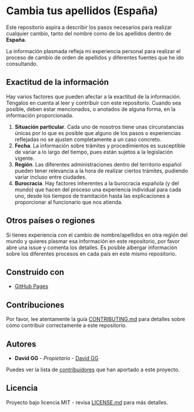 # Cambia tus apellidos (España)

Este repositorio aspira a describir los pasos necesarios para realizar cualquier cambio,
tanto del nombre como de los apellidos dentro de **España**.

La información plasmada refleja mi experiencia personal para realizar el proceso
de cambio de orden de apellidos y diferentes fuentes que he ido consultando.

## Exactitud de la información

Hay varios factores que pueden afectar a la exactitud de la información.
Téngalos en cuenta al leer y contribuir con este repositorio. Cuando sea posible,
deben estar mencionados, o anotados de alguna forma, en la información proporcionada.

1. **Situación particular**. Cada uno de nosotros tiene unas circunstancias únicas
   por lo que es posible que alguno de los pasos o experiencias reflejadas no se ajusten
   completamente a un caso concreto.
1. **Fecha**. La información sobre trámites y procedimientos es susceptible de
   variar a lo largo del tiempo, pues están sujetos a la legislación vigente.
1. **Región**. Las diferentes administraciones dentro del territorio español pueden
   tener relevancia a la hora de realizar ciertos trámites, pudiendo variar incluso entre ciudades.
1. **Burocracia**. Hay factores inherentes a la burocracia española (y del mundo)
   que hacen del proceso una experiencia individual para cada uno, desde los
   tiempos de tramitación hasta las explicaciones a proporcionar al funcionario que
   nos atienda.

## Otros países o regiones

Si tienes experiencia con el cambio de nombre/apellidos en otra región del mundo y quieres
plasmar esa información en este repositorio, por favor abre una issue y comenta los detalles.
Es posible albergar información sobre los diferentes procesos en cada país en este mismo repositorio.

## Construido con

- [GitHub Pages](https://pages.github.com/)

## Contribuciones

Por favor, lee atentamente la guía [CONTRIBUTING.md](https://gist.github.com/PurpleBooth/b24679402957c63ec426) para detalles sobre cómo contribuir correctamente a este repositorio.

## Autores

- **David GG** - _Propietario_ - [David GG](https://github.com/davidgg)

Puedes ver la lista de [contribuidores](https://github.com/davidgg/cambia-tus-apellidos/contributors) que han aportado a este proyecto.

## Licencia

Proyecto bajo licencia MIT - revisa [LICENSE.md](LICENSE.md) para más detalles.
